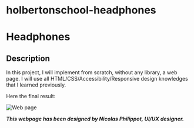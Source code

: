 # holbertonschool-headphones
# Headphones

## Description

In this project, I will implement from scratch, without any library, a web page. I will use all HTML/CSS/Accessibility/Responsive design knowledges that I learned previously.

Here the final result:

![Web page](images/Web_page.jpg)

***This webpage has been designed by Nicolas Philippot, UI/UX designer.***

